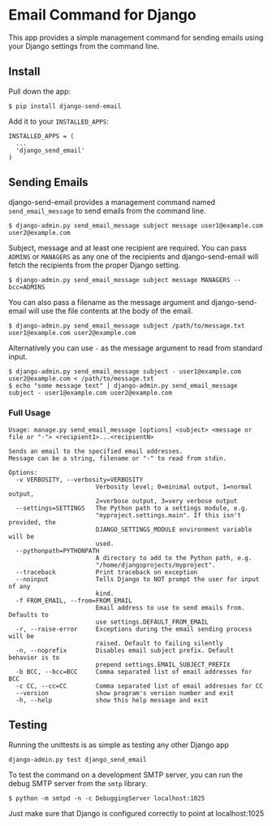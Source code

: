 # Email Command for Django

This app provides a simple management command for sending emails using your Django settings from the command line.


## Install

Pull down the app:

    $ pip install django-send-email

Add it to your `INSTALLED_APPS`:

    INSTALLED_APPS = (
      ...
      'django_send_email'
    )


## Sending Emails

django-send-email provides a management command named `send_email_message` to send emails from the command line.

    $ django-admin.py send_email_message subject message user1@example.com user2@example.com

Subject, message and at least one recipient are required. You can pass `ADMINS` or `MANAGERS` as any one of the recipients and django-send-email will fetch the recipients from the proper Django setting.

    $ django-admin.py send_email_message subject message MANAGERS --bcc=ADMINS

You can also pass a filename as the message argument and django-send-email will use the file contents at the body of the email.

    $ django-admin.py send_email_message subject /path/to/message.txt user1@example.com user2@example.com

Alternatively you can use `-` as the message argument to read from standard input.

    $ django-admin.py send_email_message subject - user1@example.com user2@example.com < /path/to/message.txt
    $ echo "some message text" | django-admin.py send_email_message subject - user1@example.com user2@example.com

### Full Usage

    Usage: manage.py send_email_message [options] <subject> <message or file or "-"> <recipient1>...<recipientN>

    Sends an email to the specified email addresses.
    Message can be a string, filename or "-" to read from stdin.

    Options:
      -v VERBOSITY, --verbosity=VERBOSITY
                            Verbosity level; 0=minimal output, 1=normal output,
                            2=verbose output, 3=very verbose output
      --settings=SETTINGS   The Python path to a settings module, e.g.
                            "myproject.settings.main". If this isn't provided, the
                            DJANGO_SETTINGS_MODULE environment variable will be
                            used.
      --pythonpath=PYTHONPATH
                            A directory to add to the Python path, e.g.
                            "/home/djangoprojects/myproject".
      --traceback           Print traceback on exception
      --noinput             Tells Django to NOT prompt the user for input of any
                            kind.
      -f FROM_EMAIL, --from=FROM_EMAIL
                            Email address to use to send emails from. Defaults to
                            use settings.DEFAULT_FROM_EMAIL
      -r, --raise-error     Exceptions during the email sending process will be
                            raised. Default to failing silently
      -n, --noprefix        Disables email subject prefix. Default behavior is to
                            prepend settings.EMAIL_SUBJECT_PREFIX
      -b BCC, --bcc=BCC     Comma separated list of email addresses for BCC
      -c CC, --cc=CC        Comma separated list of email addresses for CC
      --version             show program's version number and exit
      -h, --help            show this help message and exit


## Testing

Running the unittests is as simple as testing any other Django app

    django-admin.py test django_send_email

To test the command on a development SMTP server, you can run the debug SMTP server from the `smtp` library.

    $ python -m smtpd -n -c DebuggingServer localhost:1025

Just make sure that Django is configured correctly to point at localhost:1025